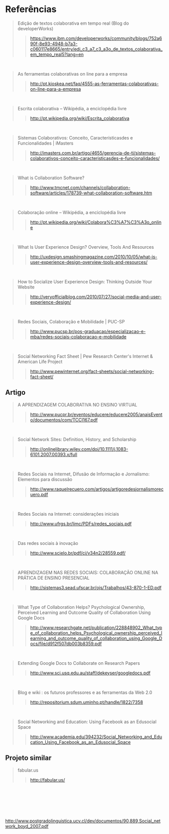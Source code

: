 # Referências


> Edição de textos colaborativa em tempo real (Blog do developerWorks)
> > https://www.ibm.com/developerworks/community/blogs/752a690f-8e93-4948-b7a3-c060117e8665/entry/edi_c3_a7_c3_a3o_de_textos_colaborativa_em_tempo_real5?lang=en

<br>

> As ferramentas colaborativas on line para a empresa
> > http://pt.kioskea.net/faq/4555-as-ferramentas-colaborativas-on-line-para-a-empresa

<br>

> Escrita colaborativa – Wikipédia, a enciclopédia livre
> > http://pt.wikipedia.org/wiki/Escrita_colaborativa

<br>

> Sistemas Colaborativos: Conceito, Característicasdes e Funcionalidades | iMasters
> > http://imasters.com.br/artigo/4655/gerencia-de-ti/sistemas-colaborativos-conceito-caracteristicasdes-e-funcionalidades/

<br>

> What is Collaboration Software?
> > http://www.tmcnet.com/channels/collaboration-software/articles/178739-what-collaboration-software.htm

<br>

> Colaboração online – Wikipédia, a enciclopédia livre
> > http://pt.wikipedia.org/wiki/Colabora%C3%A7%C3%A3o_online

<br>

> What Is User Experience Design? Overview, Tools And Resources
> > http://uxdesign.smashingmagazine.com/2010/10/05/what-is-user-experience-design-overview-tools-and-resources/

<br>

> How to Socialize User Experience Design: Thinking Outside Your Website
> > http://veryofficialblog.com/2010/07/27/social-media-and-user-experience-design/

<br>

> Redes Sociais, Colaboração e Mobilidade | PUC-SP
> > http://www.pucsp.br/pos-graduacao/especializacao-e-mba/redes-sociais-colaboracao-e-mobilidade

<br>

> Social Networking Fact Sheet | Pew Research Center&#039;s Internet &amp; American Life Project
> > http://www.pewinternet.org/fact-sheets/social-networking-fact-sheet/

## Artigo

> A APRENDIZAGEM COLABORATIVA NO ENSINO VIRTUAL
> > http://www.pucpr.br/eventos/educere/educere2005/anaisEvento/documentos/com/TCCI167.pdf

<br>

> Social Network Sites: Definition, History, and Scholarship
> > http://onlinelibrary.wiley.com/doi/10.1111/j.1083-6101.2007.00393.x/full

<br>

> Redes Sociais na Internet, Difusão de Informação e Jornalismo: Elementos para discussão
> > http://www.raquelrecuero.com/artigos/artigoredesjornalismorecuero.pdf

<br>

> Redes Sociais na Internet: considerações iniciais
> > http://www.ufrgs.br/limc/PDFs/redes_sociais.pdf

<br>

> Das redes sociais à inovação
> > http://www.scielo.br/pdf/ci/v34n2/28559.pdf/

<br>

> APRENDIZAGEM NAS REDES SOCIAIS: COLABORAÇÃO ONLINE NA PRÁTICA DE ENSINO PRESENCIAL
> > http://sistemas3.sead.ufscar.br/ojs/Trabalhos/43-870-1-ED.pdf

<br>

> What Type of Collaboration Helps? Psychological Ownership, Perceived Learning and Outcome Quality of Collaboration Using Google Docs
> > http://www.researchgate.net/publication/228848902_What_type_of_collaboration_helps_Psychological_ownership_perceived_learning_and_outcome_quality_of_collaboration_using_Google_Docs/file/d912f507db003b8359.pdf

<br>

> Extending Google Docs to Collaborate on Research Papers
> > http://www.sci.usq.edu.au/staff/dekeyser/googledocs.pdf

<br>

> Blog e wiki : os futuros professores e as ferramentas da Web 2.0
> > http://repositorium.sdum.uminho.pt/handle/1822/7358

<br>

> Social Networking and Education: Using Facebook as an Edusocial Space
> > http://www.academia.edu/394232/Social_Networking_and_Education_Using_Facebook_as_an_Edusocial_Space

## Projeto similar

> fabular.us
> > http://fabular.us/

<br>
<br>
<br>
<br>
<br>

http://www.postgradolinguistica.ucv.cl/dev/documentos/90,889,Social_network_boyd_2007.pdf
